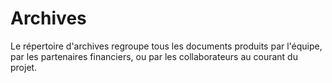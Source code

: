 # Archives

Le répertoire d'archives regroupe tous les documents produits par l'équipe, par les partenaires
financiers, ou par les collaborateurs au courant du projet.
